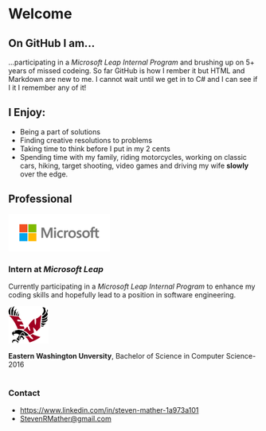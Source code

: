 <!--To DO
Cover image
Better greeting
Pudgie image
-->
# Welcome
## On GitHub I am...
...participating in a *Microsoft Leap Internal Program* and brushing up on 5+ years of missed codeing. So far GitHub is how I rember it but HTML and Markdown are new to me. I cannot wait until we get in to C# and I can see if I it I remember any of it!

## I Enjoy:
- Being a part of solutions
- Finding creative resolutions to problems
- Taking time to think before I put in my 2 cents
- Spending time with my family, riding motorcycles, working on classic cars, hiking, target shooting, video games and driving my wife **slowly** over the edge.


## Professional
<img src="Images/Microsoft.jpg" alt="Microsoft" Height="75"/>

### Intern at *Microsoft Leap*
Currently participating in a *Microsoft Leap Internal Program* to enhance my coding skills and hopefully lead to a position in software engineering. 

<img src="Images/EWU.png" alt="EWU eagle" Height="75"/>

**Eastern Washington Unversity**, Bachelor of Science in Computer Science-2016
#

### Contact
- https://www.linkedin.com/in/steven-mather-1a973a101
- StevenRMather@gmail.com
<!--Add good bye or pudgie Image-->


<!--
**StMather/StMather** is a ✨ _special_ ✨ repository because its `README.md` (this file) appears on your GitHub profile.


Project objectives
-Demonstrate comprehension of markdown syntax through -implementing all project requirements
-Learn through reading documentation (in this case, reading markdown documentation)
-Clone and manage a local git repository
-Make commits with atomic commit messages
-Push changes to remote repository

Project requirement
{}
-/Make a minimum of four commits (Recommend making at least one commit for each profile section).
-/Use four heading tags (Hint: # Creates an H1 heading).
-/Have bold text
-/Have italic text
-/Make a list
-/Add a link to your LinkedIn profile
-/Add an image (The image may be of anything--your cat, an icon, etc.).
}
-Project outline
-Your profile page should have these sections.
{
--I’m currently learning or On GitHub I am
---Discuss the reason(s) you are on GitHub.
--I enjoy
---Talk about your interests--technical or non-technical
--Professional
---List at least one professional experience or position that relates to coding. Keep this section brief. You may get inspiration from your LinkedIn profile page.
}
Project notes
-In this project you do not need to create multiple branches. You may make changes to the main branch and push changes from your local main branch to the remote main branch. Using multiple branches is optional.
-You will be revisiting your GitHub profile page and making updates after this week. On the one hand, make your profile page presentable. On the other hand, don't spend too much time on the markdown file.
-The most challenging part of this project may be including an image. You may experiment or ask others for help in including an image.
-->

